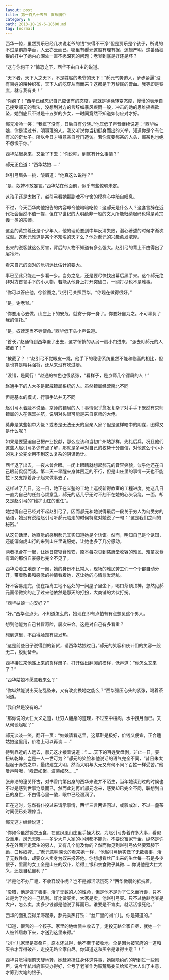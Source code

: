 ```yaml
---
layout: post
title: 第一百八十五节　直斥胸中
category: 6
path: 2013-10-19-6-18500.md
tag: [normal]
---
```


西华一惊，虽然贾乐已经几次说老爷的钱“来得不干净”但是贾乐是个孩子，所说的不过是鹦鹉学舌，人云亦云而已，哪里有郝元这般有理有据，逻辑严明。这番话狠狠的打中了她内心深处一直不愿深究的问题：老爷到底是好还是坏？

“这与你何干？”惊恐之下，西华不由自主的说道。

“天下者，天下人之天下，不是姓赵的老爷的天下！”郝元气势迫人，步步紧逼“没有百姓的耕种织布，天下人的吃穿从而而来？这都是千万黎民的膏血。我等即是黎庶，就与我有关！”

“你疯了！”西华已经忘记自己应该有的态度，那就是徐徐转变态度，慢慢的表示自己接受郝元的看法，没想到对方的言辞如暴风疾雨一般，冲击的她的思维摇摇欲坠，她到底只不过是十五岁的少女，一时间竟然不知道如何应对才好。

郝元冷冷一笑：“我疯了没有，日后自有分晓。”他压低了声音继续说道：“西华姑娘，你是读过书，明事理的人。我又听说你当初挺身而出的义举，知道你是个有仁有义的奇女子。所以今日才特意亲自登门造访。若你真要郝某的人头，郝某也也绝不怨恨于你。”

西华站起身来，又坐了下去：“你说吧，到底有什么事情？”

郝元正色道：“西华姑娘……”

赵引弓眉头一挑，皱眉道：“他真这么说得？”

“是，奴婢不敢妄言。”西华站在他面前，似乎有些惊魂未定。

这孩子还是太嫩了，赵引弓看她那副魂不守舍的模样心中暗自叹息。

不过，今天西华向他报告的内容却令他暗暗吃惊：这郝元是什么人？这套言辞在近代社会当然不值一提，但在17世纪的大明绝非一般的文人所能归纳起码也得是黄宗羲一类的宗师。

这会的黄宗羲还是个少年人，他的理论要到中年反清失败，潜心著述的时候才渐次成型。这郝元难道是某个不知名的天才么？他对郝元的兴趣愈发浓厚。

出来的说客就这么厉害，背后的人物不知道有多么强大。赵引弓的背上不由得出了层冷汗。

看来自己的面对的危机远比估计的要大。

事已至此只能走一步看一步。当务之急，还是要尽快找出幕后黑手来。这个郝元绝非对方首领手下的小人物，若能从他身上打开突破口，一网打尽也不是难事。

“你可以答应他，徐徐图之。”赵引弓关照西华，“你现在做得很好。”

“是，谢老爷。”

“你要用心去做，山庄上下的安危，就寄于你一身了。你要好自为之。不可辜负了我的信托。”

“是，奴婢定当不辱使命。”西华低下头小声说道。

“首长，”赵通待到西华退了出去，这才悄悄的从另一扇小门进来，“派去盯郝元的人被截了！”

“被截了？！”赵引弓不觉眼皮一跳，他手下的秘密系统虽然不能和临高的相比，但是也算是精兵强将，还从来没有吃过瘪。

“没错，是同行！”赵通的神色也很紧张，“看样子，是京师几个镖局的人！”

赵通手下的人大多是起威镖局系统的人。虽然镖局经营南北不同

但是基本的模式，行事手法并无不同

赵引弓木着脸不说话，京师的镖局的人！事情似乎愈发复杂了对手手下既然有京师镖局的人在保驾护航，说明对头很可能是来自京师的大佬。

莫非是某些朝中大佬？或者是无法无天的皇亲人家？但是这样暗中的阴谋，图得又是什么呢？

如果是要逼迫自己把产业投献，那么应该和当初广州站那样，先礼后兵。况且他们这些人赵引弓多少有点了解，那就是多半对自己的权势十分自信，对他这么个小小的秀才公完全用不到这么复杂的阴谋诡计。

西华退了出去，一夜未曾合眼。一闭上眼睛就想起郝元的音容笑貌，似乎他还在自己眼前侃侃而谈。第二天一早醒来身体困乏的不行，但是山庄里的事情一天也不能拉下又支撑着身子起来做事去了。

这样过了几日，这一日，她正在义塾的工地上巡视新得教室的工程进度。她这几日一直为自己的任务心烦意乱，郝元的话几乎无时不刻不在她的心头袅绕。一面，却又是赵引弓的“维护山庄的重任”。

她觉得自己已经对不起赵引弓了，因而郝元和她说得最后一段关于穷人为何受穷的话语，她没有说给赵引弓听郝元临走的时候特意对她说了一句：“这是我们之间的秘密。”

从这句话里，她直觉的感到郝元其实知道她是个诱饵。然而，明知自己是个诱饵，还能偏向虎山行的来到山庄里说服她，让她也多了几分感动。

两者搅合在一起，让她日夜寝食难安，原本每次见到慈惠堂收容的难民、难童衣食有着的那份自豪感也完全不见了。

西华沿着工地走了一圈，她的身份不比常人，现场的难民劳工们一个个都自动分开，带着敬畏和感激的神情看着她，这让她的心情愈发混乱。

好不容易走完，便在距离工地不远处的一间屋子里坐下，喝口茶顶顶神。忽然见郝元面带微笑的走了过来他依然是那天的打扮，大商铺的大伙打扮。

“西华姑娘一向安好？”

“好。”西华点点头，不知道怎么的，她现在即有点怕有有点想见这个男人。

想到他能为自己甘冒奇险，屡次来会。这是对自己有多看重？

想到这里，不由得脸颊有些发热，

“这是前些日子说得到的新货，请西华姑娘过目。”郝元的笑容和伙计们的笑容一般无二，殷勤备至。

西华接过来他递上来的货样册子，打开做出翻阅的模样，低声道：“你怎么又来了？”

“西华姑娘不愿意我来么？”

“你纵然能说出天花乱坠来，又有改变换地之能么？”西华强压心头的紧张，喝着茶问道。

“我自然是没有的。”

“那你说的大仁大义之道，让穷人翻身的道理，不过空中楼阁，水中捞月而已。又从何谈起呢？”

郝元淡淡一笑，翻开一页：“姑娘请看这里，这草鞋是极好，价钱又便宜，正合适姑娘这里用，价格上可以再谈……”

待到靠近的人远去，郝元这才接着说道：“……天下的百姓受盘剥，非止一日，要扭转乾坤，岂是一人一世可为？”郝元的笑脸和他说话的语气完全不同，“昔日朱太祖起于赤贫之中，最终建立大明，然而大明与大元又有何不同？百姓一样受苦。”他曼声吟哦，“峰峦如聚，波涛如怒……”

张养浩的潼关怀古，对书香门第出身的西华来说并不陌生，当年她读到过的时候也不过是感到世事沧桑而已，然而此刻再听郝元念来，感受却已完全不同，联想到自己的身世，不由得心里一酸，眼中已经湿润了。

正在这时，忽然有仆役过来请示事情，西华三言两语问过，或驳或准，不过一盏茶时间便已处理停当。

郝元这才继续说道：

“你如今虽然锦衣玉食，在这凤凰山庄里手操大权，为赵引弓办着许多大事，看似受重用，风光无限――多少大户人家的小姐都不能为。不要说富家千金，纵然是许多在外面奔走营生的男人，又有几个能及你的？然而你见到赵引弓依然要双膝下跪，口称奴婢……”郝元意味深长的看来她一样，“他赵引弓确实做了无数善事，活了无数性命，却要众人卖身为奴来报答他。你想想看丝厂出来的生丝每一石是多少银子，里面的女工全是山庄的奴仆，给得工银和衣食微乎其微……你说他是大仁大义，还是自私自利？”

“若是他不办厂呢，不收容奴仆呢？岂不是都活活饿死？”西华微弱的抵抗着。

“没错，他是做了善事，活了无数的人的性命，但是他不是为了仁义而行善，只不过是为了他的一己私利。好比做买卖，大家是卖，他赵引弓买。只不过他赵老爷是大户，怎么卖，卖多少钱都是他说了算而已。谁要是不肯卖，就活活饿死他。”

西华的面孔变得呆滞起来，郝元乘热打铁：“丝厂里的刘丫儿，你是知道的。”

“知道，很苦的一个孩子。家里的地给债主收去了，走投无路全家自尽，就她一个人被邻居救下来，才送到这里来得。”

“刘丫儿家里是蚕桑户，原本还过得，绝不至于被收地。全是因为被官府的一道和买令才弄得破产，走投无路全家自尽。你知道这和买令是谁得主意？！”

西华只觉得眼前天旋地转，她赶紧撑住身体这件事，她隐隐约约的听到过一些风声，说今年杭州府赈灾办得好，全亏了老爷作为赈荒局委员给知府大人出了主意，才筹到大笔的银子。

